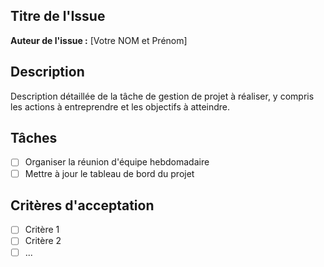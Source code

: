 ## Titre de l'Issue 
**Auteur de l'issue :** [Votre NOM et Prénom]

## Description 
Description détaillée de la tâche de gestion de projet à réaliser, y compris les actions à entreprendre et les objectifs à atteindre.

## Tâches 
- [ ] Organiser la réunion d'équipe hebdomadaire
- [ ] Mettre à jour le tableau de bord du projet

## Critères d'acceptation 
- [ ] Critère 1
- [ ] Critère 2
- [ ] ...
